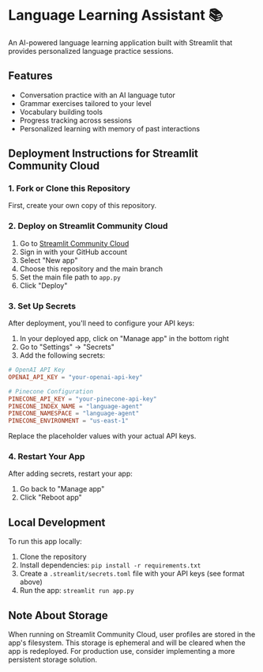 # Language Learning Assistant 📚

An AI-powered language learning application built with Streamlit that provides personalized language practice sessions.

## Features

- Conversation practice with an AI language tutor
- Grammar exercises tailored to your level
- Vocabulary building tools
- Progress tracking across sessions
- Personalized learning with memory of past interactions

## Deployment Instructions for Streamlit Community Cloud

### 1. Fork or Clone this Repository

First, create your own copy of this repository.

### 2. Deploy on Streamlit Community Cloud

1. Go to [Streamlit Community Cloud](https://streamlit.io/cloud)
2. Sign in with your GitHub account
3. Select "New app"
4. Choose this repository and the main branch
5. Set the main file path to `app.py`
6. Click "Deploy"

### 3. Set Up Secrets

After deployment, you'll need to configure your API keys:

1. In your deployed app, click on "Manage app" in the bottom right
2. Go to "Settings" → "Secrets"
3. Add the following secrets:

```toml
# OpenAI API Key
OPENAI_API_KEY = "your-openai-api-key"

# Pinecone Configuration
PINECONE_API_KEY = "your-pinecone-api-key"
PINECONE_INDEX_NAME = "language-agent"
PINECONE_NAMESPACE = "language-agent"
PINECONE_ENVIRONMENT = "us-east-1"
```

Replace the placeholder values with your actual API keys.

### 4. Restart Your App

After adding secrets, restart your app:

1. Go back to "Manage app"
2. Click "Reboot app"

## Local Development

To run this app locally:

1. Clone the repository
2. Install dependencies: `pip install -r requirements.txt`
3. Create a `.streamlit/secrets.toml` file with your API keys (see format above)
4. Run the app: `streamlit run app.py`

## Note About Storage

When running on Streamlit Community Cloud, user profiles are stored in the app's filesystem. This storage is ephemeral and will be cleared when the app is redeployed. For production use, consider implementing a more persistent storage solution. 